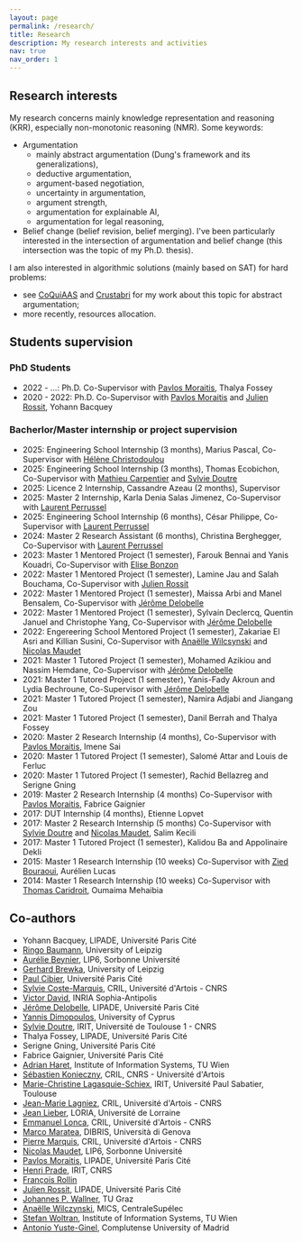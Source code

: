 ```yaml
---
layout: page
permalink: /research/
title: Research
description: My research interests and activities
nav: true
nav_order: 1
---
```


## Research interests
My research concerns mainly knowledge representation and reasoning
(KRR), especially non-monotonic reasoning (NMR). Some keywords:

- Argumentation
  - mainly abstract argumentation (Dung's framework and its generalizations),
  - deductive argumentation,
  - argument-based negotiation,
  - uncertainty in argumentation,
  - argument strength,
  - argumentation for explainable AI,
  - argumentation for legal reasoning,
- Belief change (belief revision, belief merging).
I've been particularly interested in the intersection of argumentation and belief change (this intersection was the topic of my Ph.D. thesis).

I am also interested in algorithmic solutions (mainly based on SAT) for hard problems:
- see [CoQuiAAS](http://www.cril.univ-artois.fr/coquiaas/) and [Crustabri](https://www.cril.univ-artois.fr/software/crustabri/) for my work about this topic for abstract argumentation;
- more recently, resources allocation.

## Students supervision
### PhD Students

- 2022 - ...: Ph.D. Co-Supervisor with [Pavlos Moraitis](http://helios.mi.parisdescartes.fr/~moraitis/), Thalya Fossey
- 2020 - 2022: Ph.D. Co-Supervisor with [Pavlos Moraitis](http://helios.mi.parisdescartes.fr/~moraitis/) and [Julien Rossit](http://helios.mi.parisdescartes.fr/~jrossit/), Yohann Bacquey

### Bacherlor/Master internship or project supervision

- 2025: Engineering School Internship (3 months), Marius Pascal, Co-Supervisor with [Hélène Christodoulou](https://helenechristodoulou.com)
- 2025: Engineering School Internship (3 months), Thomas Ecobichon, Co-Supervisor with [Mathieu Carpentier](https://mathieucarpentier.wixsite.com/mathieucarpentier) and [Sylvie Doutre](https://sites.google.com/view/sylviedoutre)
- 2025: Licence 2 Internship, Cassandre Azeau (2 months), Supervisor
- 2025: Master 2 Internship, Karla Denia Salas Jimenez,  Co-Supervisor with [Laurent Perrussel](https://www.irit.fr/~Laurent.Perrussel/)
- 2025: Engineering School Internship (6 months), César Philippe,  Co-Supervisor with [Laurent Perrussel](https://www.irit.fr/~Laurent.Perrussel/)
- 2024: Master 2 Research Assistant (6 months), Christina Berghegger,  Co-Supervisor with [Laurent Perrussel](https://www.irit.fr/~Laurent.Perrussel/)
- 2023: Master 1 Mentored Project (1 semester), Farouk Bennai and Yanis Kouadri, Co-Supervisor with [Elise Bonzon](https://helios2.mi.parisdescartes.fr/~bonzon/index.htm)
- 2022: Master 1 Mentored Project (1 semester), Lamine Jau and Salah Bouchama, Co-Supervisor with [Julien Rossit](http://helios.mi.parisdescartes.fr/~jrossit/)
- 2022: Master 1 Mentored Project (1 semester), Maissa Arbi and Manel Bensalem, Co-Supervisor with [Jérôme Delobelle](https://helios2.mi.parisdescartes.fr/~jdelobel/)
- 2022: Master 1 Mentored Project (1 semester), Sylvain Declercq, Quentin Januel and Christophe Yang, Co-Supervisor with [Jérôme Delobelle](https://helios2.mi.parisdescartes.fr/~jdelobel/)
- 2022: Engereering School Mentored Project (1 semester), Zakariae El Asri and Killian Susini, Co-Supervisor with [Anaëlle Wilcsynski](https://www.lamsade.dauphine.fr/~awilczynski/) and [Nicolas Maudet](https://nmaudet.gitlab.io/)
- 2021: Master 1 Tutored Project (1 semester), Mohamed Azikiou and Nassim Hemdane, Co-Supervisor with [Jérôme Delobelle](https://helios2.mi.parisdescartes.fr/~jdelobel/)
- 2021: Master 1 Tutored Project (1 semester), Yanis-Fady Akroun and Lydia Bechroune, Co-Supervisor with [Jérôme Delobelle](https://helios2.mi.parisdescartes.fr/~jdelobel/)
- 2021: Master 1 Tutored Project (1 semester), Namira Adjabi and Jiangang Zou
- 2021: Master 1 Tutored Project (1 semester), Danil Berrah and Thalya Fossey
- 2020: Master 2 Research Internship (4 months), Co-Supervisor with [Pavlos Moraitis](http://helios.mi.parisdescartes.fr/~moraitis/), Imene Sai
- 2020: Master 1 Tutored Project (1 semester), Salomé Attar and Louis de Ferluc
- 2020: Master 1 Tutored Project (1 semester), Rachid Bellazreg and Serigne Gning
- 2019: Master 2 Research Internship (4 months) Co-Supervisor with [Pavlos Moraitis](http://helios.mi.parisdescartes.fr/~moraitis/), Fabrice Gaignier
- 2017: DUT Internship (4 months), Etienne Lopvet
- 2017: Master 2 Research Internship (5 months) Co-Supervisor with [Sylvie Doutre](https://www.irit.fr/~Sylvie.Doutre/) and [Nicolas Maudet](https://nmaudet.gitlab.io/), Salim Kecili
- 2017: Master 1 Tutored Project (1 semester), Kalidou Ba and Appolinaire Dekli
- 2015: Master 1 Research Internship (10 weeks) Co-Supervisor with [Zied Bouraoui](http://www.cril.univ-artois.fr/~bouraoui/), Aurélien Lucas
- 2014: Master 1 Research Internship (10 weeks) Co-Supervisor with [Thomas Caridroit](http://www.cril.univ-artois.fr/~caridroit/), Oumaima Mehaibia

## Co-authors
- Yohann Bacquey, LIPADE, Université Paris Cité
- [Ringo Baumann](https://www.informatik.uni-leipzig.de/~baumann/), University of Leipzig
- [Aurélie Beynier](https://webia.lip6.fr/~beyniera/), LIP6, Sorbonne Université
- [Gerhard Brewka](https://www.informatik.uni-leipzig.de/~brewka/), University of Leipzig
- [Paul Cibier](https://pi-univers.fr), Université Paris Cité
- [Sylvie Coste-Marquis](http://www.cril.univ-artois.fr/~coste/), CRIL, Université d'Artois - CNRS
- [Victor David](https://vict0r-david.github.io/), INRIA Sophia-Antipolis
- [Jérôme Delobelle](http://helios.mi.parisdescartes.fr/~jdelobel/), LIPADE, Université Paris Cité
- [Yannis Dimopoulos](http://www.cs.ucy.ac.cy/~yannis/), University of Cyprus
- [Sylvie Doutre](https://www.irit.fr/~Sylvie.Doutre/), IRIT, Université de Toulouse 1 - CNRS
- Thalya Fossey, LIPADE, Université Paris Cité
- Serigne Gning, Université Paris Cité
- Fabrice Gaignier, Université Paris Cité
- [Adrian Haret](http://dbai.tuwien.ac.at/staff/haret/), Institute of Information Systems, TU Wien
- [Sébastien Konieczny](http://www.cril.univ-artois.fr/~konieczny/), CRIL, CNRS - Université d'Artois
- [Marie-Christine Lagasquie-Schiex](https://www.irit.fr/~Marie-Christine.Lagasquie-Schiex//), IRIT, Université Paul Sabatier, Toulouse
- [Jean-Marie Lagniez](http://www.cril.univ-artois.fr/~lagniez/), CRIL, Université d'Artois - CNRS
- [Jean Lieber](https://members.loria.fr/JLieber/cv/), LORIA, Université de Lorraine
- [Emmanuel Lonca](http://www.cril.univ-artois.fr/~lonca/), CRIL, Université d'Artois - CNRS
- [Marco Maratea](https://www.dibris.unige.it/maratea-marco), DIBRIS, Università di Genova
- [Pierre Marquis](http://www.cril.univ-artois.fr/~marquis/), CRIL, Université d'Artois - CNRS
- [Nicolas Maudet](https://nmaudet.gitlab.io), LIP6, Sorbonne Université
- [Pavlos Moraitis](http://www.math-info.univ-paris5.fr/~moraitis/), LIPADE, Université Paris Cité
- [Henri Prade](https://www.irit.fr/~Henri.Prade/), IRIT, CNRS
- [François Rollin](https://fr.wikipedia.org/wiki/François_Rollin)
- [Julien Rossit](http://www.math-info.univ-paris5.fr/~jrossit/), LIPADE, Université Paris Cité
- [Johannes P. Wallner](https://wallner.ist.tugraz.at/), TU Graz
- [Anaëlle Wilczynski](https://anaellewilczynski.pages.centralesupelec.fr/website/), MICS, CentraleSupélec
- [Stefan Woltran](http://dbai.tuwien.ac.at/staff/woltran/), Institute of Information Systems, TU Wien
- [Antonio Yuste-Ginel](https://sites.google.com/view/antonioyusteginel), Complutense University of Madrid

